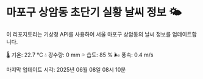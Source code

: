
# 마포구 상암동 초단기 실황 날씨 정보 🌤️

이 리포지토리는 기상청 API를 사용하여 서울 마포구 상암동의 날씨 정보를 업데이트합니다. 

🌡️ 기온: 22.7 ℃
💧 강수량: 0 mm
💦 습도: 85 %
🌬️ 풍속: 0.4 m/s

마지막 업데이트 시각: 2025년 06월 08일 08시 10분    
